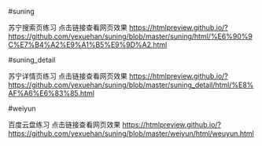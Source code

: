 
#suning

苏宁搜索页练习
点击链接查看网页效果
https://htmlpreview.github.io/?https://github.com/yexuehan/suning/blob/master/suning/html/%E6%90%9C%E7%B4%A2%E9%A1%B5%E9%9D%A2.html


#suning_detail

苏宁详情页练习
点击链接查看网页效果
https://htmlpreview.github.io/?https://github.com/yexuehan/suning/blob/master/suning_detail/html/%E8%AF%A6%E6%83%85.html

#weiyun

百度云盘练习
点击链接查看网页效果
https://htmlpreview.github.io/?https://github.com/yexuehan/suning/blob/master/weiyun/html/weuyun.html
